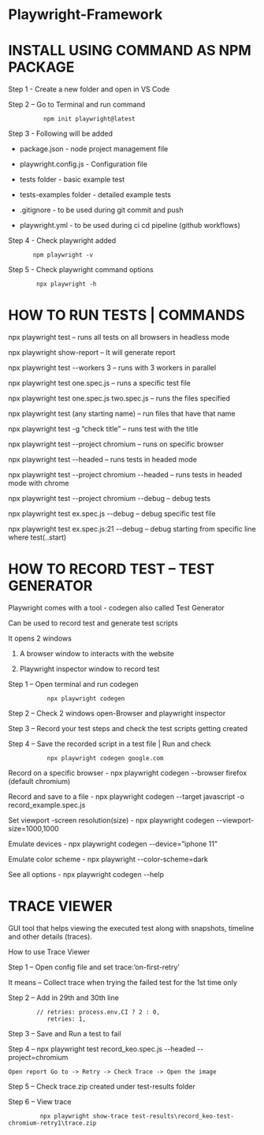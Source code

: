# Playwright-Framework


# INSTALL USING COMMAND AS NPM PACKAGE

Step 1 - Create a new folder and open in VS Code 

Step 2 – Go to Terminal and run command 

              npm init playwright@latest 

Step 3 - Following will be added 

- package.json - node project management file
  
- playwright.config.js - Configuration file
  
- tests folder - basic example test
  
- tests-examples folder - detailed example tests
  
- .gitignore - to be used during git commit and push
  
- playwright.yml - to be used during ci cd pipeline (github workflows)
  
Step 4 - Check playwright added 
           
           npm playwright -v 

Step 5 - Check playwright command options 
       
            npx playwright -h



# HOW TO RUN TESTS | COMMANDS

npx playwright test – runs all tests on all browsers in headless mode

npx playwright show-report – It will generate report

npx playwright test --workers 3 – runs with 3 workers in parallel

npx playwright test one.spec.js – runs a specific test file

npx playwright test one.spec.js two.spec.js – runs the files specified

npx playwright test (any starting name) – run files that have that name

npx playwright test -g “check title” – runs test with the title

npx playwright test --project chromium – runs on specific browser

npx playwright test --headed – runs tests in headed mode

npx playwright test --project chromium --headed – runs tests in headed mode with chrome

npx playwright test --project chromium --debug – debug tests

npx playwright test ex.spec.js --debug – debug specific test file

npx playwright test ex.spec.js:21 --debug – debug starting from specific line where test(..start)



# HOW TO RECORD TEST – TEST GENERATOR

Playwright comes with a tool - codegen also called Test Generator

Can be used to record test and generate test scripts

It opens 2 windows

1. A browser window to interacts with the website
  
2. Playwright inspector window to record test
   
Step 1 – Open terminal and run codegen 

               npx playwright codegen

Step 2 – Check 2 windows open-Browser and playwright inspector

Step 3 – Record your test steps and check the test scripts getting created

Step 4 – Save the recorded script in a test file | Run and check

               npx playwright codegen google.com
               
Record on a specific browser - npx playwright codegen --browser firefox  (default chromium)

Record and save to a file - npx playwright codegen --target javascript -o record_example.spec.js

Set viewport -screen resolution(size) - npx playwright codegen --viewport-size=1000,1000

Emulate devices - npx playwright codegen --device=”iphone 11”

Emulate color scheme - npx playwright --color-scheme=dark

See all options - npx playwright codegen --help


# TRACE VIEWER

GUI tool that helps viewing the executed test along with snapshots, timeline and other details (traces).

How to use Trace Viewer

Step 1 – Open config file and set trace:’on-first-retry’

It means – Collect trace when trying the failed test for the 1st time only

Step 2 – Add in 29th and 30th line

            // retries: process.env.CI ? 2 : 0,
               retries: 1,
               
Step 3 – Save and Run a test to fail 

Step 4 – npx playwright test record_keo.spec.js --headed --project=chromium

    Open report Go to -> Retry -> Check Trace -> Open the image
    
Step 5 – Check trace.zip created under test-results folder

Step 6 – View trace 

             npx playwright show-trace test-results\record_keo-test-chromium-retry1\trace.zip


